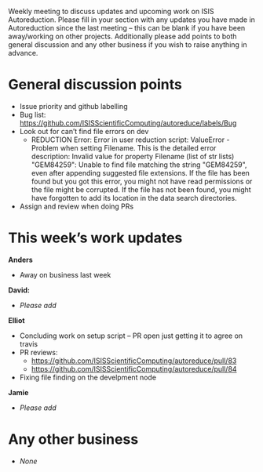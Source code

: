 Weekly meeting to discuss updates and upcoming work on ISIS Autoreduction.
Please fill in your section with any updates you have made in Autoreduction since the last meeting – this can be blank if you have been away/working on other projects. Additionally please add points to both general discussion and any other business if you wish to raise anything in advance. 

General discussion points
=========================
* Issue priority and github labelling
* Bug list: https://github.com/ISISScientificComputing/autoreduce/labels/Bug 
* Look out for can’t find file errors on dev 
  *	REDUCTION Error: Error in user reduction script: ValueError - Problem when setting Filename. This is the detailed error description: Invalid value for property Filename (list of str lists) "GEM84259": Unable to find file matching the string "GEM84259", even after appending suggested file extensions. If the file has been found but you got this error, you might not have read permissions or the file might be corrupted. If the file has not been found, you might have forgotten to add its location in the data search directories.
*	Assign and review when doing PRs


This week’s work updates
========================

**Anders**
* Away on business last week

**David:**
* *Please add*

**Elliot**
* Concluding work on setup script – PR open just getting it to agree on travis
* PR reviews:
  * https://github.com/ISISScientificComputing/autoreduce/pull/83 
  * https://github.com/ISISScientificComputing/autoreduce/pull/84 
* Fixing file finding on the develpment node

**Jamie**
* *Please add*

Any other business
==================
* *None*

